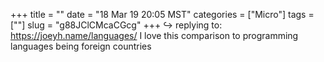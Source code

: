 +++
title = ""
date = "18 Mar 19 20:05 MST"
categories = ["Micro"]
tags = [""]
slug = "g88JClCMcaCGcg"
+++
↪️ replying to: https://joeyh.name/languages/
I love this comparison to programming languages being foreign countries
